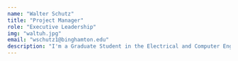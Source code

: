 ```yaml
---
name: "Walter Schutz"
title: "Project Manager"
role: "Executive Leadership"
img: "waltuh.jpg"
email: "wschutz1@binghamton.edu"
description: "I'm a Graduate Student in the Electrical and Computer Engineering 4+1 program. I've been competing in WCRL since my freshman year, and my favorite part is watching bots get destroyed! "
---
```

